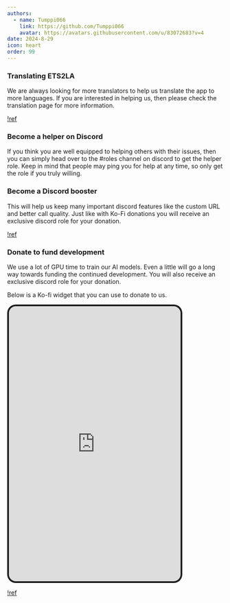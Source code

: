 ```yaml
---
authors: 
  - name: Tumppi066
    link: https://github.com/Tumppi066
    avatar: https://avatars.githubusercontent.com/u/83072683?v=4
date: 2024-8-29
icon: heart
order: 99
---
```

### Translating ETS2LA
We are always looking for more translators to help us translate the app to more languages. If you are interested in helping us, then please check the translation page for more information. 

[!ref](/Guides/translation/JSONTranslation.md)

### Become a helper on Discord
If you think you are well equipped to helping others with their issues, then you can simply head over to the #roles channel on discord to get the helper role. Keep in mind that people may ping you for help at any time, so only get the role if you truly willing.

### Become a Discord booster
This will help us keep many important discord features like the custom URL and better call quality. Just like with Ko-Fi donations you will receive an exclusive discord role for your donation.

[!ref](https://discord.gg/ets2la)

### Donate to fund development
We use a lot of GPU time to train our AI models. Even a little will go a long way towards funding the continued development. You will also receive an exclusive discord role for your donation.

Below is a Ko-fi widget that you can use to donate to us.


<iframe id='kofiframe' src='https://ko-fi.com/tumppi066/?hidefeed=true&widget=true&embed=true&preview=true' style='border:none;width:400px;padding:4px;background:#1e1e1e;border-radius:20px;' height='640' title='tumppi066'></iframe>

[!ref](https://ko-fi.com/tumppi066)